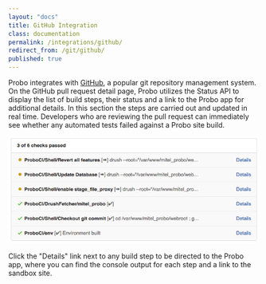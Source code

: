 ```yaml
---
layout: "docs"
title: GitHub Integration
class: documentation
permalink: /integrations/github/
redirect_from: /git/github/
published: true
---
```

Probo integrates with [GitHub](http://github.com/), a popular git repository management system. On the GitHub pull request detail page, Probo utilizes the Status API to display the list of build steps, their status and a link to the Probo app for additional details. In this section the steps are carried out and updated in real time. Developers who are reviewing the pull request can immediately see whether any automated tests failed against a Probo site build.

<img src='/images/probo-github-builds.png' alt="GitHub Status Screenshot">

Click the "Details" link next to any build step to be directed to the Probo app, where you can find the console output for each step and a link to the sandbox site.
